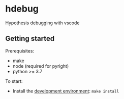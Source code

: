 # hdebug

Hypothesis debugging with vscode

## Getting started

Prerequisites:

- make
- node (required for pyright)
- python >= 3.7

To start:

- Install the [development environment](CONTRIBUTING.md#Development-environment): `make install`
